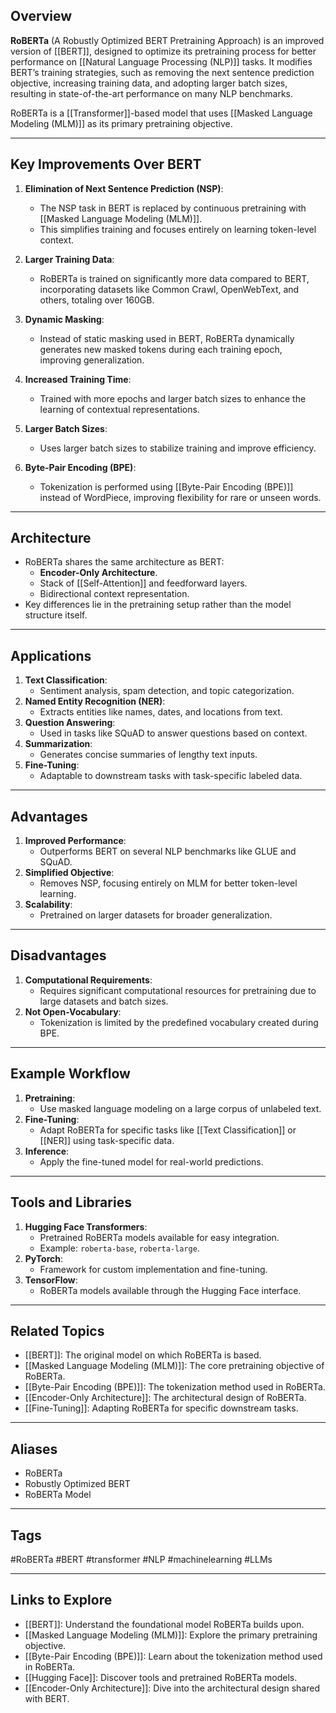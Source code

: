 ## Overview
**RoBERTa** (A Robustly Optimized BERT Pretraining Approach) is an improved version of [[BERT]], designed to optimize its pretraining process for better performance on [[Natural Language Processing (NLP)]] tasks. It modifies BERT’s training strategies, such as removing the next sentence prediction objective, increasing training data, and adopting larger batch sizes, resulting in state-of-the-art performance on many NLP benchmarks.

RoBERTa is a [[Transformer]]-based model that uses [[Masked Language Modeling (MLM)]] as its primary pretraining objective.

---

## Key Improvements Over BERT

1. **Elimination of Next Sentence Prediction (NSP)**:
   - The NSP task in BERT is replaced by continuous pretraining with [[Masked Language Modeling (MLM)]].
   - This simplifies training and focuses entirely on learning token-level context.

2. **Larger Training Data**:
   - RoBERTa is trained on significantly more data compared to BERT, incorporating datasets like Common Crawl, OpenWebText, and others, totaling over 160GB.

3. **Dynamic Masking**:
   - Instead of static masking used in BERT, RoBERTa dynamically generates new masked tokens during each training epoch, improving generalization.

4. **Increased Training Time**:
   - Trained with more epochs and larger batch sizes to enhance the learning of contextual representations.

5. **Larger Batch Sizes**:
   - Uses larger batch sizes to stabilize training and improve efficiency.

6. **Byte-Pair Encoding (BPE)**:
   - Tokenization is performed using [[Byte-Pair Encoding (BPE)]] instead of WordPiece, improving flexibility for rare or unseen words.

---

## Architecture

- RoBERTa shares the same architecture as BERT:
  - **Encoder-Only Architecture**.
  - Stack of [[Self-Attention]] and feedforward layers.
  - Bidirectional context representation.
- Key differences lie in the pretraining setup rather than the model structure itself.

---

## Applications

1. **Text Classification**:
   - Sentiment analysis, spam detection, and topic categorization.
2. **Named Entity Recognition (NER)**:
   - Extracts entities like names, dates, and locations from text.
3. **Question Answering**:
   - Used in tasks like SQuAD to answer questions based on context.
4. **Summarization**:
   - Generates concise summaries of lengthy text inputs.
5. **Fine-Tuning**:
   - Adaptable to downstream tasks with task-specific labeled data.

---

## Advantages

1. **Improved Performance**:
   - Outperforms BERT on several NLP benchmarks like GLUE and SQuAD.
2. **Simplified Objective**:
   - Removes NSP, focusing entirely on MLM for better token-level learning.
3. **Scalability**:
   - Pretrained on larger datasets for broader generalization.

---

## Disadvantages

1. **Computational Requirements**:
   - Requires significant computational resources for pretraining due to large datasets and batch sizes.
2. **Not Open-Vocabulary**:
   - Tokenization is limited by the predefined vocabulary created during BPE.

---

## Example Workflow

1. **Pretraining**:
   - Use masked language modeling on a large corpus of unlabeled text.
2. **Fine-Tuning**:
   - Adapt RoBERTa for specific tasks like [[Text Classification]] or [[NER]] using task-specific data.
3. **Inference**:
   - Apply the fine-tuned model for real-world predictions.

---

## Tools and Libraries

1. **Hugging Face Transformers**:
   - Pretrained RoBERTa models available for easy integration.
   - Example: `roberta-base`, `roberta-large`.
2. **PyTorch**:
   - Framework for custom implementation and fine-tuning.
3. **TensorFlow**:
   - RoBERTa models available through the Hugging Face interface.

---

## Related Topics

- [[BERT]]: The original model on which RoBERTa is based.
- [[Masked Language Modeling (MLM)]]: The core pretraining objective of RoBERTa.
- [[Byte-Pair Encoding (BPE)]]: The tokenization method used in RoBERTa.
- [[Encoder-Only Architecture]]: The architectural design of RoBERTa.
- [[Fine-Tuning]]: Adapting RoBERTa for specific downstream tasks.

---

## Aliases
- RoBERTa
- Robustly Optimized BERT
- RoBERTa Model

---

## Tags
#RoBERTa #BERT #transformer #NLP #machinelearning #LLMs

---

## Links to Explore
- [[BERT]]: Understand the foundational model RoBERTa builds upon.
- [[Masked Language Modeling (MLM)]]: Explore the primary pretraining objective.
- [[Byte-Pair Encoding (BPE)]]: Learn about the tokenization method used in RoBERTa.
- [[Hugging Face]]: Discover tools and pretrained RoBERTa models.
- [[Encoder-Only Architecture]]: Dive into the architectural design shared with BERT.